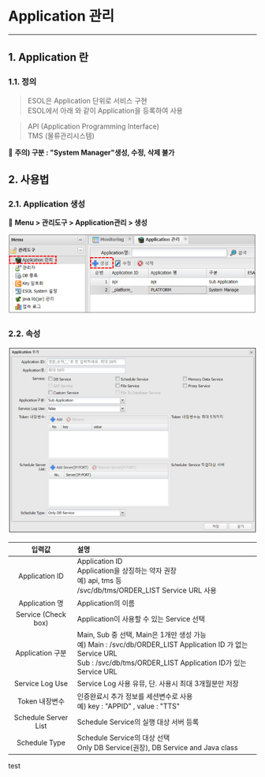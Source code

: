 # Application 관리

---

## 1. Application 란
### 1.1. 정의

>ESOL은 Application 단위로 서비스 구현  
>ESOL에서 아래 와 같이 Application을 등록하여 사용 


>API (Application Programming Interface)  
>TMS (물류관리시스템)

📍 __주의) 구분 : "System Manager"생성, 수정, 삭제 불가__

## 2. 사용법
### 2.1. Application 생성
	
🎈 __Menu > 관리도구 > Application관리 > 생성__

<img src = "./images/01-management-application-02.PNG" width = "600px"> </img>

### 2.2. 속성

<img src = "./images/01-management-application-03.PNG" width = "650px"> </img>  

| 입력값 | 설명 |
|:--:|:--|
| Application ID | Application ID </br> Application을 상징하는 약자 권장<br/>예) api, tms 등 </br> /svc/db/tms/ORDER_LIST Service URL 사용 |
| Application 명 | Application의 이름 |
| Service (Check box) | Application이 사용할 수 있는 Service 선택 |
| Application 구분 | Main, Sub 중 선택, Main은 1개만 생성 가능<br/>예) Main : /svc/db/ORDER_LIST Application ID 가 없는 Service URL<br/>Sub : /svc/db/tms/ORDER_LIST Application ID가 있는 Service URL |
| Service Log Use | Service Log 사용 유뮤, 단. 사용시 최대 3개월분만 저장 |
| Token 내장변수 | 인증완료시 추가 정보를 세션변수로 사용<br/>예) key : "APPID" , value : "TTS" |
| Schedule Server List | Schedule Service의 실행 대상 서버 등록 |
| Schedule Type | Schedule Service의 대상 선택<br/>Only DB Service(권장), DB Service and Java class|



<span style="color=yellow"> test </span>
